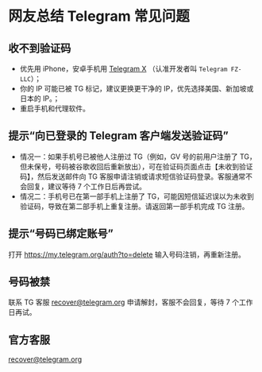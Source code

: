 # 网友总结 Telegram 常见问题

## 收不到验证码
- 优先用 iPhone，安卓手机用 [Telegram X](https://apkpure.com/search?q=Telegram+X) （认准开发者叫 `Telegram FZ-LLC`）；
- 你的 IP 可能已被 TG 标记，建议更换更干净的 IP，优先选择美国、新加坡或日本的 IP。；
- 重启手机和代理软件。

## 提示“向已登录的 Telegram 客户端发送验证码”
- 情况一：如果手机号已被他人注册过 TG（例如，GV 号的前用户注册了 TG，但未保号，号码被谷歌收回后重新放出），可在验证码页面点击【未收到验证码】，然后发送邮件向 TG 客服申请注销或请求短信验证码登录。客服通常不会回复，建议等待 7 个工作日后再尝试。
- 情况二：手机号已在第一部手机上注册了 TG，可能因短信延迟误以为未收到验证码，导致在第二部手机上重复注册。请返回第一部手机完成 TG 注册。

## 提示“号码已绑定账号”
打开 https://my.telegram.org/auth?to=delete 输入号码注销，再重新注册。

## 号码被禁
联系 TG 客服 recover@telegram.org 申请解封，客服不会回复，等待 7 个工作日再试。

## 官方客服
recover@telegram.org
